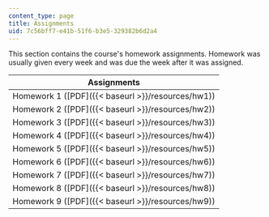 ```yaml
---
content_type: page
title: Assignments
uid: 7c56bff7-e41b-51f6-b3e5-329382b6d2a4
---
```


This section contains the course's homework assignments. Homework was usually given every week and was due the week after it was assigned.

| Assignments |
| --- |
| Homework 1 ([PDF]({{< baseurl >}}/resources/hw1)) |
| Homework 2 ([PDF]({{< baseurl >}}/resources/hw2)) |
| Homework 3 ([PDF]({{< baseurl >}}/resources/hw3)) |
| Homework 4 ([PDF]({{< baseurl >}}/resources/hw4)) |
| Homework 5 ([PDF]({{< baseurl >}}/resources/hw5)) |
| Homework 6 ([PDF]({{< baseurl >}}/resources/hw6)) |
| Homework 7 ([PDF]({{< baseurl >}}/resources/hw7)) |
| Homework 8 ([PDF]({{< baseurl >}}/resources/hw8)) |
| Homework 9 ([PDF]({{< baseurl >}}/resources/hw9))
